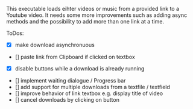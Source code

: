 This executable loads eihter videos or music from a provided link to a Youtube video. It needs some more improvements such as adding async methods and the possibility to add more than one link at a time.

ToDos:
- [x] make download asynchronuous
- [] paste link from Clipboard if clicked on textbox
- [x] disable buttons while a download is already running
- [] implement waiting dialogue / Progress bar
- [] add support for multiple downloads from a textfile / textfield
- [] improve behavior of link textbox e.g. display title of video
- [] cancel downloads by clicking on button
